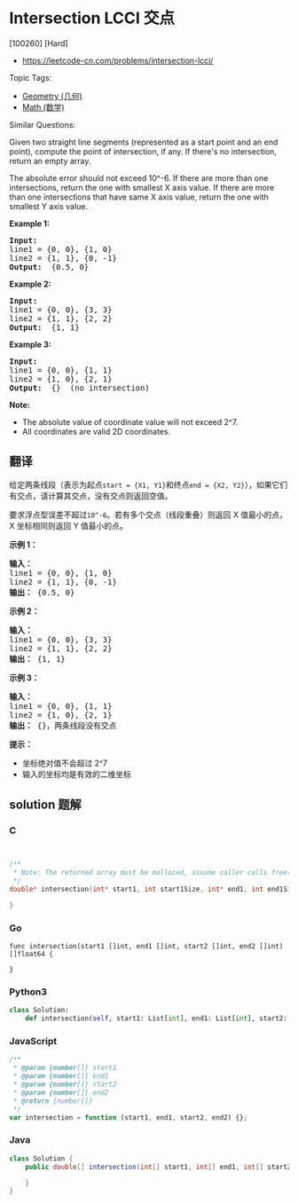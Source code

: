 # Intersection LCCI 交点

[100260] [Hard]

- https://leetcode-cn.com/problems/intersection-lcci/

Topic Tags:

- [Geometry (几何)](https://leetcode-cn.com/tag/geometry/)
- [Math (数学)](https://leetcode-cn.com/tag/math/)

Similar Questions:

Given two straight line segments (represented as a start point and an end point), compute the point of intersection, if any. If there's no intersection, return an empty array.

The absolute error should not exceed 10^-6. If there are more than one intersections, return the one with smallest X axis value. If there are more than one intersections that have same X axis value, return the one with smallest Y axis value.

**Example 1:**

<pre><strong>Input: </strong>
line1 = {0, 0}, {1, 0}
line2 = {1, 1}, {0, -1}
<strong>Output: </strong> {0.5, 0}
</pre>

**Example 2:**

<pre><strong>Input: </strong>
line1 = {0, 0}, {3, 3}
line2 = {1, 1}, {2, 2}
<strong>Output: </strong> {1, 1}
</pre>

**Example 3:**

<pre><strong>Input: </strong>
line1 = {0, 0}, {1, 1}
line2 = {1, 0}, {2, 1}
<strong>Output: </strong> {}  (no intersection)
</pre>

**Note:**

- The absolute value of coordinate value will not exceed 2^7.
- All coordinates are valid 2D coordinates.

## 翻译

给定两条线段（表示为起点`start = {X1, Y1}`和终点`end = {X2, Y2}`），如果它们有交点，请计算其交点，没有交点则返回空值。

要求浮点型误差不超过`10^-6`。若有多个交点（线段重叠）则返回 X 值最小的点，X 坐标相同则返回 Y 值最小的点。

**示例 1：**

<pre><strong>输入：</strong>
line1 = {0, 0}, {1, 0}
line2 = {1, 1}, {0, -1}
<strong>输出：</strong> {0.5, 0}
</pre>

**示例 2：**

<pre><strong>输入：</strong>
line1 = {0, 0}, {3, 3}
line2 = {1, 1}, {2, 2}
<strong>输出：</strong> {1, 1}
</pre>

**示例 3：**

<pre><strong>输入：</strong>
line1 = {0, 0}, {1, 1}
line2 = {1, 0}, {2, 1}
<strong>输出：</strong> {}，两条线段没有交点
</pre>

**提示：**

- 坐标绝对值不会超过 2^7
- 输入的坐标均是有效的二维坐标

## solution 题解

### C

```c


/**
 * Note: The returned array must be malloced, assume caller calls free().
 */
double* intersection(int* start1, int start1Size, int* end1, int end1Size, int* start2, int start2Size, int* end2, int end2Size, int* returnSize){

}


```

### Go

```golang
func intersection(start1 []int, end1 []int, start2 []int, end2 []int) []float64 {

}
```

### Python3

```python
class Solution:
    def intersection(self, start1: List[int], end1: List[int], start2: List[int], end2: List[int]) -> List[float]:
```

### JavaScript

```javascript
/**
 * @param {number[]} start1
 * @param {number[]} end1
 * @param {number[]} start2
 * @param {number[]} end2
 * @return {number[]}
 */
var intersection = function (start1, end1, start2, end2) {};
```

### Java

```java
class Solution {
    public double[] intersection(int[] start1, int[] end1, int[] start2, int[] end2) {

    }
}
```

